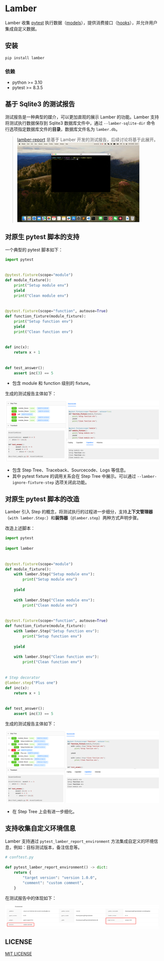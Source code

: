 # Lamber
Lamber 收集 [pytest](https://github.com/pytest-dev/pytest) 执行数据（[models](./src/lamber/models.py)），提供消费接口（[hooks](./src/lamber/hooks.py)），并允许用户集成自定义数据。

## 安装
```bash
pip install lamber
```

### 依赖
* python >= 3.10
* pytest >= 8.3.5

## 基于 Sqlite3 的测试报告
测试报告是一种典型的媒介，可以更加直观的展示 Lamber 的功能。Lamber 支持将测试执行数据保存到 Sqlite3 数据库文件中，通过 `--lamber-sqlite-dir` 命令行选项指定数据库文件的**目录**，数据库文件名为 `lamber.db`。

> [lamber-report](https://github.com/luizyao/lamber-report) 是基于 Lamber 开发的测试报告，后续讨论将基于此展开。
>![lamber-report](docs/images/lamber-report.gif)

## 对原生 pytest 脚本的支持
一个典型的 pytest 脚本如下：

```python
import pytest


@pytest.fixture(scope="module")
def module_fixture():
    print("Setup module env")
    yield
    print("Clean module env")


@pytest.fixture(scope="function", autouse=True)
def function_fixture(module_fixture):
    print("Setup function env")
    yield
    print("Clean function env")


def inc(x):
    return x + 1


def test_answer():
    assert inc(3) == 5
```
* 包含 module 和 function 级别的 fixture。

生成的测试报告主体如下：

![test_sample.png](docs/images/test_sample.png)

* 包含 Step Tree、Traceback、Sourcecode、Logs 等信息。
* 其中 pytest fixture 的调用关系会在 Step Tree 中展示。可以通过 `--lamber-ignore-fixture-step` 选项关闭此功能。

## 对原生 pytest 脚本的改造
Lamber 引入 Step 的概念，将测试执行的过程进一步细分，支持**上下文管理器**（`with lamber.Step:`）和**装饰器**（`@lamber.step`）两种方式声明步骤。

改造上述脚本：

```python
import pytest

import lamber


@pytest.fixture(scope="module")
def module_fixture():
    with lamber.Step("Setup module env"):
        print("Setup module env")

    yield

    with lamber.Step("Clean module env"):
        print("Clean module env")


@pytest.fixture(scope="function", autouse=True)
def function_fixture(module_fixture):
    with lamber.Step("Setup function env"):
        print("Setup function env")

    yield

    with lamber.Step("Clean function env"):
        print("Clean function env")


# Step decorator
@lamber.step("Plus one")
def inc(x):
    return x + 1


def test_answer():
    assert inc(3) == 5
```

生成的测试报告主体如下：

![test_sample_with_step.png](docs/images/test_sample_with_step.png)

* 在 Step Tree 上会有进一步细化。

## 支持收集自定义环境信息
Lamber 支持通过 `pytest_lamber_report_environment` 方法集成自定义的环境信息，例如：目标测试版本，备注信息等。

```python
# conftest.py

def pytest_lamber_report_environment() -> dict:
    return {
        "target version": "version 1.0.0",
        "comment": "custom comment",
    }

```

在测试报告中的体现如下：

![report_environment_items](docs/images/report_environment_items.png)

## LICENSE
[MIT LICENSE](./LICENSE.txt)
